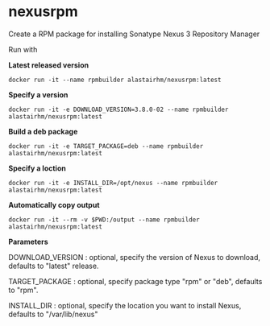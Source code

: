 # nexusrpm
Create a RPM package for installing Sonatype Nexus 3 Repository Manager

Run with

**Latest released version**

`docker run -it --name rpmbuilder alastairhm/nexusrpm:latest`

**Specify a version**

`docker run -it -e DOWNLOAD_VERSION=3.8.0-02 --name rpmbuilder alastairhm/nexusrpm:latest`

**Build a deb package**

`docker run -it -e TARGET_PACKAGE=deb --name rpmbuilder alastairhm/nexusrpm:latest`

**Specify a loction**

`docker run -it -e INSTALL_DIR=/opt/nexus --name rpmbuilder alastairhm/nexusrpm:latest`

**Automatically copy output**

`docker run -it --rm -v $PWD:/output --name rpmbuilder alastairhm/nexusrpm:latest`

**Parameters**

DOWNLOAD_VERSION : optional, specify the version of Nexus to download, defaults to "latest" release.

TARGET_PACKAGE : optional, specify package type "rpm" or "deb", defaults to "rpm".

INSTALL_DIR : optional, specify the location you want to install Nexus, defaults to "/var/lib/nexus"
